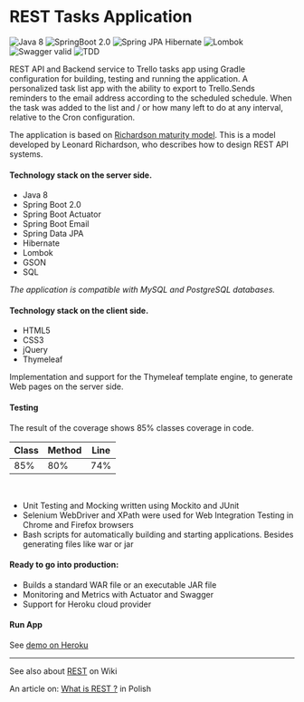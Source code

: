 # REST Tasks Application

![Java 8](https://img.shields.io/badge/Java%20SE-8-blue.svg)
![SpringBoot 2.0](https://img.shields.io/badge/Spring%20Boot-2.0-blue.svg)
![Spring JPA Hibernate](https://img.shields.io/badge/Spring%20JPA-Hibernate-blue.svg)
![Lombok](https://img.shields.io/badge/Lombok-1.16-blue.svg)
![Swagger valid](https://img.shields.io/badge/Swagger-valid-green.svg)
![TDD](https://img.shields.io/badge/Coverage-85%25-green.svg)
  
  REST API and Backend service to Trello tasks app using  Gradle configuration for building, testing and running the application. A personalized task list app with the ability to export to Trello.Sends reminders to the email address according to the scheduled schedule. When the task was added to the list and / or how many left to do at any interval, relative to the Cron configuration.
  
  The application is based on [Richardson maturity model](https://martinfowler.com/articles/richardsonMaturityModel.html). This is a model developed by Leonard Richardson, who describes how to design REST API systems.
  
  #### Technology stack on the server side. 

  * Java 8
  * Spring Boot 2.0
  * Spring Boot Actuator
  * Spring Boot Email
  * Spring Data JPA
  * Hibernate
  * Lombok
  * GSON
  * SQL
  
  *The application is compatible with MySQL and PostgreSQL databases.*
  
  #### Technology stack on the client side. 
  
  * HTML5
  * CSS3
  * jQuery
  * Thymeleaf

  Implementation and support for the Thymeleaf template engine, to generate Web pages on the server side.
  
 #### Testing
    
  The result of the coverage shows 85% classes coverage in code.

 Class | Method | Line
 --- | --- | ---
 85% | 80% | 74%   
 <br/>
 
  * Unit Testing and Mocking written using Mockito and JUnit
  * Selenium WebDriver and XPath were used for Web Integration Testing in Chrome and Firefox browsers
  * Bash scripts for automatically building and starting applications. Besides generating files like war or jar
  
  
  #### Ready to go into production:
  
  * Builds a standard WAR file or an executable JAR file
  * Monitoring and Metrics with Actuator and Swagger
  * Support for Heroku cloud provider

  #### Run App

 See [demo on Heroku](https://lit-shore-95037.herokuapp.com/)
 
 ---

See also about [REST](https://en.wikipedia.org/wiki/Representational_state_transfer) on Wiki

An article on: [What is REST ?](https://github.com/jszlenk/Rest-Tasks-Application/docs/pl/REST.md) in Polish